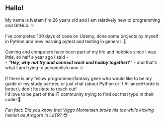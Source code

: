 ## Hello! 


My name is Ivetam I'm 26 years old and I am relatively new to programming and GitHub. ✨\
\
I've completed 100 days of code on Udemy, done some projects by myself in Python and now learning pytest and testing in general. 🌱\
\
Gaming and computers have been part of my life and hobbies since I was little, so half a year ago I said - \
    - ***"Hey, why not try and connect work and hobby together?"*** - and that's what I am trying to accomplish now. 🔥\
    \
If there is any fellow programmer/fantasy geek who would like to be my guide or my study partner, or just chat (about Python or if Alliance/Horde is better), don't hesitate to reach out!\
I'd love to be part of the IT community trying to find out that typo in their code! 🙌\
\
*Fun fact: Did you know that Viggo Mortensen broke his toe while kicking helmet as Aragorn in LoTR?* 😎
